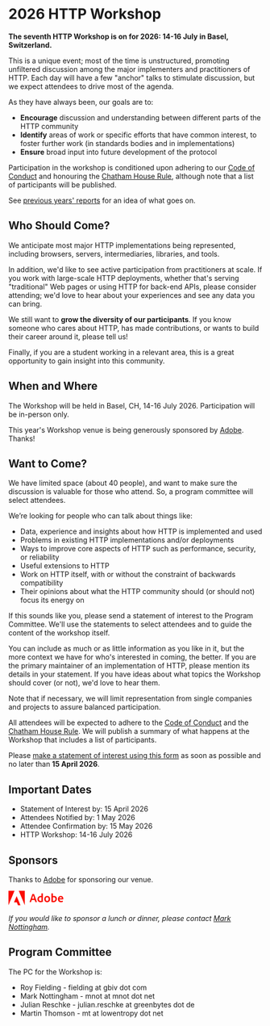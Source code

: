 # 2026 HTTP Workshop

**The seventh HTTP Workshop is on for 2026: 14-16 July in Basel, Switzerland.**

This is a unique event; most of the time is unstructured, promoting unfiltered discussion among the major implementers and practitioners of HTTP. Each day will have a few "anchor" talks to stimulate discussion, but we expect attendees to drive most of the agenda.

As they have always been, our goals are to:

* **Encourage** discussion and understanding between different parts of the HTTP community
* **Identify** areas of work or specific efforts that have common interest, to foster further work (in standards bodies and in implementations)
* **Ensure** broad input into future development of the protocol

Participation in the workshop is conditioned upon adhering to our [Code of Conduct](https://httpworkshop.org/conduct) and honouring the [Chatham House Rule](https://www.chathamhouse.org/about-us/chatham-house-rule), although note that a list of participants will be published.

See [previous years' reports](https://httpworkshop.org/) for an idea of what goes on.

## Who Should Come?

We anticipate most major HTTP implementations being represented, including browsers, servers, intermediaries, libraries, and tools.

In addition, we'd like to see active participation from practitioners at scale. If you work with large-scale HTTP deployments, whether that's serving "traditional" Web pages or using HTTP for back-end APIs, please consider attending; we'd love to hear about your experiences and see any data you can bring.

We still want to **grow the diversity of our participants**. If you know someone who cares about HTTP, has made contributions, or wants to build their career around it, please tell us!

Finally, if you are a student working in a relevant area, this is a great opportunity to gain insight into this community.


## When and Where

The Workshop will be held in Basel, CH, 14-16 July 2026. Participation will be in-person only.

This year's Workshop venue is being generously sponsored by [Adobe](https://adobe.com/). Thanks!


## Want to Come?

We have limited space (about 40 people), and want to make sure the discussion is valuable for those who attend. So, a program committee will select attendees.

We’re looking for people who can talk about things like:

* Data, experience and insights about how HTTP is implemented and used
* Problems in existing HTTP implementations and/or deployments
* Ways to improve core aspects of HTTP such as performance, security, or reliability
* Useful extensions to HTTP
* Work on HTTP itself, with or without the constraint of backwards compatibility
* Their opinions about what the HTTP community should (or should not) focus its energy on

If this sounds like you, please send a statement of interest to the Program Committee. We'll use the statements to select attendees and to guide the content of the workshop itself.

You can include as much or as little information as you like in it, but the more context we have for who's interested in coming, the better. If you are the primary maintainer of an implementation of HTTP, please mention its details in your statement. If you have ideas about what topics the Workshop should cover (or not), we'd love to hear them.

Note that if necessary, we will limit representation from single companies and projects to assure balanced participation.

All attendees will be expected to adhere to the [Code of Conduct](https://httpworkshop.org/conduct) and the [Chatham House Rule](https://www.chathamhouse.org/about-us/chatham-house-rule). We will publish a summary of what happens at the Workshop that includes a list of participants.

Please [make a statement of interest using this form]() as soon as possible and no later than **15 April 2026**.


## Important Dates

* Statement of Interest by: 15 April 2026
* Attendees Notified by: 1 May 2026
* Attendee Confirmation by: 15 May 2026
* HTTP Workshop: 14-16 July 2026


## Sponsors

Thanks to [Adobe](https://adobe.com/) for sponsoring our venue.

[![Adobe](asset/adobe.svg)](https://adobe.com/)

*If you would like to sponsor a lunch or dinner, please contact [Mark Nottingham](mailto:mnot@mnot.net).*


## Program Committee

The PC for the Workshop is:

* Roy Fielding - fielding at gbiv dot com
* Mark Nottingham - mnot at mnot dot net
* Julian Reschke - julian.reschke at greenbytes dot de
* Martin Thomson - mt at lowentropy dot net

